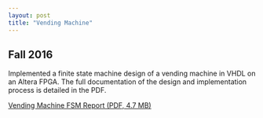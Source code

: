 ```yaml
---
layout: post
title: "Vending Machine"
---
```

## Fall 2016

Implemented a finite state machine design of a vending machine in VHDL on an Altera FPGA. The full documentation of the design and implementation process is detailed in the PDF.  

[Vending Machine FSM Report (PDF, 4.7 MB)](https://zackfravel.github.io/assets/pdf/vending.pdf)  

